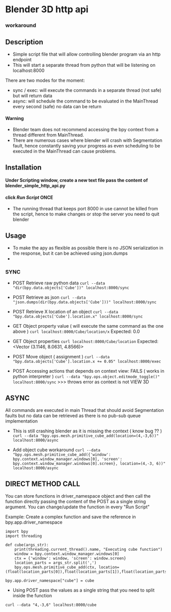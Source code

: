 # Blender 3D http api
### workaround 

## Description
- Simple script file that will allow controlling blender program via an http endpoint
- This will start a separate thread from python that will be listening on localhost:8000

There are two modes for the moment:
- sync / exec: will execute the commands in a separate thread (not safe) but will return data 
- async: will schedule the command to be evaluated in the MainThread every second (safe) no data can be return


#### Warning
- Blender team does not recommend accessing the bpy context from a thread different from MainThread.
- There are numerous cases where blender will crash with Segmentation fault, hence constantly saving your progress as even scheduling to be executed in the MainThread can cause problems.


## Installation
#### Under Scripting window, create a new text file pass the content of blender_simple_http_api.py 
#### click *Run Script* ONCE
- The running thread that keeps port 8000 in use cannot be killed from the script, hence to make changes or stop the server you need to quit blender


## Usage
- To make the apy as flexible as possible there is no JSON serialization in the response, but it can be achieved using json.dumps
- 

### SYNC 
- POST Retrieve raw python data
`curl --data "dir(bpy.data.objects['Cube'])" localhost:8000/sync`
 
- POST Retrieve as json 
`curl --data "json.dumps(dir(bpy.data.objects['Cube']))" localhost:8000/sync`
 
- POST Retrieve X location of an object
`curl --data "bpy.data.objects['Cube'].location.x" localhost:8000/sync`
 
- GET Object property value ( will execute the same command as the one above )
`curl localhost:8000/Cube/location/x`   Expected: 0.0
 
- GET Object properties 
`curl localhost:8000/Cube/location`     Expected: <Vector (3.1146, 8.0631, 4.8566)>
 
- POST Move object ( assignment )
`curl --data "bpy.data.objects['Cube'].location.x += 0.05" localhost:8000/exec`
 
- POST Accessing actions that depends on context view: FAILS ( works in python interpreter )
`curl --data "bpy.ops.object.editmode_toggle()" localhost:8000/sync`  >>> throws error as context is not VIEW 3D
 
 
 
## ASYNC 
All commands are executed in main Thread that should avoid Segmentation faults but no data can be retrieved as there is no pub-sub queue implementation
 
- This is still crashing blender as it is missing the context ( know bug ?? )
`curl --data "bpy.ops.mesh.primitive_cube_add(location=(4,-3,6))" localhost:8000/async`
 
- Add object cube workaround
`curl --data "bpy.ops.mesh.primitive_cube_add({'window': bpy.context.window_manager.windows[0], 'screen': bpy.context.window_manager.windows[0].screen}, location=(4,-3, 6))" localhost:8000/async`
 
 
## DIRECT METHOD CALL
You can store functions in driver_namespace object and then call the function directly passing the content of the POST as a single string argument. You can change/update the function in every "Run Script"
 
Example:
Create a complex function and save the reference in bpy.app.driver_namespace

```
import bpy
import threading
 
def cube(args_str):
    print(threading.current_thread().name, "Executing cube function")
    window = bpy.context.window_manager.windows[0]
    ctx = {'window': window, 'screen': window.screen}
    location_parts = args_str.split(',')
    bpy.ops.mesh.primitive_cube_add(ctx, location=(float(location_parts[0]),float(location_parts[1]),float(location_parts[2])))
 
bpy.app.driver_namespace["cube"] = cube
```
- Using POST pass the values as a single string that you need to split inside the function

```
curl --data "4,-3,6" localhost:8000/cube
```

